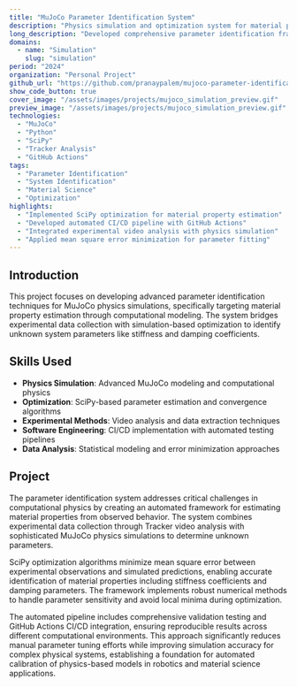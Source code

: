 ```yaml
---
title: "MuJoCo Parameter Identification System"
description: "Physics simulation and optimization system for material property identification through computational modeling"
long_description: "Developed comprehensive parameter identification framework for MuJoCo physics simulations, implementing SciPy optimization algorithms to estimate material properties (stiffness/damping) through integration of experimental video analysis with computational modeling."
domains:
  - name: "Simulation"
    slug: "simulation"
period: "2024"
organization: "Personal Project"
github_url: "https://github.com/pranaypalem/mujoco-parameter-identification"
show_code_button: true
cover_image: "/assets/images/projects/mujoco_simulation_preview.gif"
preview_image: "/assets/images/projects/mujoco_simulation_preview.gif"
technologies:
  - "MuJoCo"
  - "Python"
  - "SciPy"
  - "Tracker Analysis"
  - "GitHub Actions"
tags:
  - "Parameter Identification"
  - "System Identification"
  - "Material Science"
  - "Optimization"
highlights:
  - "Implemented SciPy optimization for material property estimation"
  - "Developed automated CI/CD pipeline with GitHub Actions"
  - "Integrated experimental video analysis with physics simulation"
  - "Applied mean square error minimization for parameter fitting"
---
```


## Introduction

This project focuses on developing advanced parameter identification techniques for MuJoCo physics simulations, specifically targeting material property estimation through computational modeling. The system bridges experimental data collection with simulation-based optimization to identify unknown system parameters like stiffness and damping coefficients.

## Skills Used

- **Physics Simulation**: Advanced MuJoCo modeling and computational physics
- **Optimization**: SciPy-based parameter estimation and convergence algorithms
- **Experimental Methods**: Video analysis and data extraction techniques
- **Software Engineering**: CI/CD implementation with automated testing pipelines
- **Data Analysis**: Statistical modeling and error minimization approaches

## Project

The parameter identification system addresses critical challenges in computational physics by creating an automated framework for estimating material properties from observed behavior. The system combines experimental data collection through Tracker video analysis with sophisticated MuJoCo physics simulations to determine unknown parameters.

SciPy optimization algorithms minimize mean square error between experimental observations and simulated predictions, enabling accurate identification of material properties including stiffness coefficients and damping parameters. The framework implements robust numerical methods to handle parameter sensitivity and avoid local minima during optimization.

The automated pipeline includes comprehensive validation testing and GitHub Actions CI/CD integration, ensuring reproducible results across different computational environments. This approach significantly reduces manual parameter tuning efforts while improving simulation accuracy for complex physical systems, establishing a foundation for automated calibration of physics-based models in robotics and material science applications.